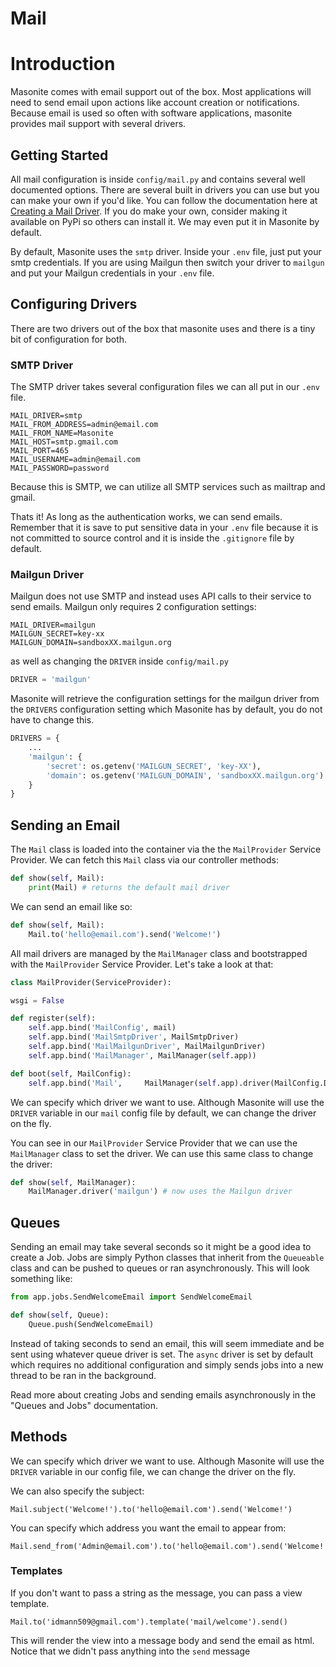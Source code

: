 # Mail

# Introduction

Masonite comes with email support out of the box. Most applications will need to send email upon actions like account creation or notifications. Because email is used so often with software applications, masonite provides mail support with several drivers.

## Getting Started

All mail configuration is inside `config/mail.py` and contains several well documented options. There are several built in drivers you can use but you can make your own if you'd like. You can follow the documentation here at [Creating a Mail Driver](/email/creating-an-email-driver.md). If you do make your own, consider making it available on PyPi so others can install it. We may even put it in Masonite by default.

By default, Masonite uses the `smtp` driver. Inside your `.env` file, just put your smtp credentials. If you are using Mailgun then switch your driver to `mailgun` and put your Mailgun credentials in your `.env` file. 

## Configuring Drivers

There are two drivers out of the box that masonite uses and there is a tiny bit of configuration for both.

### SMTP Driver

The SMTP driver takes several configuration files we can all put in our `.env` file.

```
MAIL_DRIVER=smtp
MAIL_FROM_ADDRESS=admin@email.com
MAIL_FROM_NAME=Masonite
MAIL_HOST=smtp.gmail.com
MAIL_PORT=465
MAIL_USERNAME=admin@email.com
MAIL_PASSWORD=password
```

Because this is SMTP, we can utilize all SMTP services such as mailtrap and gmail.

Thats it! As long as the authentication works, we can send emails. Remember that it is save to put sensitive data in your `.env` file because it is not committed to source control and it is inside the `.gitignore` file by default.

### Mailgun Driver

Mailgun does not use SMTP and instead uses API calls to their service to send emails. Mailgun only requires 2 configuration settings:

```
MAIL_DRIVER=mailgun
MAILGUN_SECRET=key-xx
MAILGUN_DOMAIN=sandboxXX.mailgun.org
```

as well as changing the `DRIVER` inside `config/mail.py`

```python
DRIVER = 'mailgun'
```

Masonite will retrieve the configuration settings for the mailgun driver from the `DRIVERS` configuration setting which Masonite has by default, you do not have to change this.

```python
DRIVERS = {
    ...
    'mailgun': {
        'secret': os.getenv('MAILGUN_SECRET', 'key-XX'),
        'domain': os.getenv('MAILGUN_DOMAIN', 'sandboxXX.mailgun.org')
    }
}
```

## Sending an Email

The `Mail` class is loaded into the container via the the `MailProvider` Service Provider. We can fetch this `Mail` class via our controller methods:

```python
def show(self, Mail):
    print(Mail) # returns the default mail driver
```

We can send an email like so:

```python
def show(self, Mail):
    Mail.to('hello@email.com').send('Welcome!')
```

All mail drivers are managed by the `MailManager` class and bootstrapped with the `MailProvider` Service Provider. Let's take a look at that:

```python
class MailProvider(ServiceProvider):

wsgi = False

def register(self):
    self.app.bind('MailConfig', mail)
    self.app.bind('MailSmtpDriver', MailSmtpDriver)
    self.app.bind('MailMailgunDriver', MailMailgunDriver)
    self.app.bind('MailManager', MailManager(self.app))

def boot(self, MailConfig):
    self.app.bind('Mail',     MailManager(self.app).driver(MailConfig.DRIVER))
```

We can specify which driver we want to use. Although Masonite will use the `DRIVER` variable in our `mail` config file by default, we can change the driver on the fly.

You can see in our `MailProvider` Service Provider that we can use the `MailManager` class to set the driver. We can use this same class to change the driver:

```python
def show(self, MailManager):
    MailManager.driver('mailgun') # now uses the Mailgun driver
```

## Queues

Sending an email may take several seconds so it might be a good idea to create a Job. Jobs are simply Python classes that inherit from the `Queueable` class and can be pushed to queues or ran asynchronously. This will look something like:

```python
from app.jobs.SendWelcomeEmail import SendWelcomeEmail

def show(self, Queue):
    Queue.push(SendWelcomeEmail)
```

Instead of taking seconds to send an email, this will seem immediate and be sent using whatever queue driver is set. The `async` driver is set by default which requires no additional configuration and simply sends jobs into a new thread to be ran in the background.

Read more about creating Jobs and sending emails asynchronously in the "Queues and Jobs" documentation.

## Methods

We can specify which driver we want to use. Although Masonite will use the `DRIVER` variable in our config file, we can change the driver on the fly.

We can also specify the subject:

    Mail.subject('Welcome!').to('hello@email.com').send('Welcome!')
    
You can specify which address you want the email to appear from:

    Mail.send_from('Admin@email.com').to('hello@email.com').send('Welcome!')
    
### Templates

If you don't want to pass a string as the message, you can pass a view template.

    Mail.to('idmann509@gmail.com').template('mail/welcome').send()
    
This will render the view into a message body and send the email as html. Notice that we didn't pass anything into the `send` message
